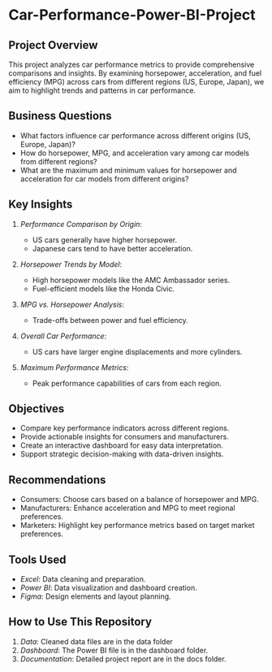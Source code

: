 # Car-Performance-Power-BI-Project
## Project Overview
This project analyzes car performance metrics to provide comprehensive comparisons and insights. By examining horsepower, acceleration, and fuel efficiency (MPG) across cars from different regions (US, Europe, Japan), we aim to highlight trends and patterns in car performance.

## Business Questions
- What factors influence car performance across different origins (US, Europe, Japan)?
- How do horsepower, MPG, and acceleration vary among car models from different regions?
- What are the maximum and minimum values for horsepower and acceleration for car models from different origins?

## Key Insights
1. *Performance Comparison by Origin*:
   - US cars generally have higher horsepower.
   - Japanese cars tend to have better acceleration.

2. *Horsepower Trends by Model*:
   - High horsepower models like the AMC Ambassador series.
   - Fuel-efficient models like the Honda Civic.
3. *MPG vs. Horsepower Analysis*:
   - Trade-offs between power and fuel efficiency.

4. *Overall Car Performance*:
   - US cars have larger engine displacements and more cylinders.

5. *Maximum Performance Metrics*:
   - Peak performance capabilities of cars from each region.

## Objectives
- Compare key performance indicators across different regions.
- Provide actionable insights for consumers and manufacturers.
- Create an interactive dashboard for easy data interpretation.
- Support strategic decision-making with data-driven insights.

## Recommendations
- Consumers: Choose cars based on a balance of horsepower and MPG.
- Manufacturers: Enhance acceleration and MPG to meet regional preferences.
- Marketers: Highlight key performance metrics based on target market preferences.

## Tools Used
- *Excel*: Data cleaning and preparation.
- *Power BI*: Data visualization and dashboard creation.
- *Figma*: Design elements and layout planning.

## How to Use This Repository
1. *Data*:  Cleaned data files are in the data folder
2. *Dashboard*: The Power BI file is in the dashboard folder.
3. *Documentation*: Detailed project report  are in the docs folder.
